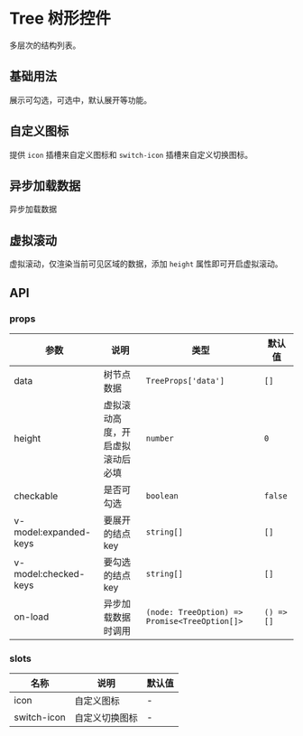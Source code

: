 # Tree 树形控件

多层次的结构列表。

## 基础用法

展示可勾选，可选中，默认展开等功能。
<demo vue="../example/tree/base.vue" />

## 自定义图标

提供 `icon` 插槽来自定义图标和 `switch-icon` 插槽来自定义切换图标。
<demo vue="../example/tree/icon.vue" />

## 异步加载数据

异步加载数据
<demo vue="../example/tree/async.vue" />

## 虚拟滚动

虚拟滚动，仅渲染当前可见区域的数据，添加 `height` 属性即可开启虚拟滚动。
<demo vue="../example/tree/virtual.vue" />

<!-- ## 拖拽节点

<demo vue="../example/tree/drag.vue" /> -->

## API

### props

| 参数                  | 说明                             | 类型                                          | 默认值     |
| --------------------- | -------------------------------- | --------------------------------------------- | ---------- |
| data                  | 树节点数据                       | `TreeProps['data']`                           | `[]`       |
| height                | 虚拟滚动高度，开启虚拟滚动后必填 | `number`                                      | `0`        |
| checkable             | 是否可勾选                       | `boolean`                                     | `false`    |
| v-model:expanded-keys | 要展开的结点key                  | `string[]`                                    | `[]`       |
| v-model:checked-keys  | 要勾选的结点key                  | `string[]`                                    | `[]`       |
| on-load               | 异步加载数据时调用               | `(node: TreeOption) => Promise<TreeOption[]>` | `() => []` |

### slots

| 名称        | 说明           | 默认值 |
| ----------- | -------------- | ------ |
| icon        | 自定义图标     | -      |
| switch-icon | 自定义切换图标 | -      |
